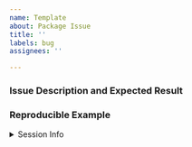 ```yaml
---
name: Template
about: Package Issue
title: ''
labels: bug
assignees: ''

---
```


<!--
If you are wishing to request a new feature please ignore the following (and feel free to delete the below). Issues please try to use the template as it will help me get to the problem faster. 

Please remove all the extra text.
-->

### Issue Description and Expected Result
<!--Example: `dbGetQuery()` returns incorrect timestamps.-->

### Reproducible Example
<!--
Please include a small code example, if you can please use open source data i.e. `iris`, `mtcars` etc... To demostrate your issue.

If you struggle with markdown and formatting please use the:

`reprex` package to help `install.packages("reprex")`

https://github.com/tidyverse/reprex#what-is-a-reprex

Example:
```r
library(RAthena)
library(DBI)
con <- dbConnect(RAthena::athena(),
                 profile_name = "rathena")

dbWriteTable(con, "mtcars", mtcars, s3.location = Sys.getenv("my_s3_bucket"))

dbGetQuery(con, "select mpg, cyl, disp, hp from mtcars")
```

**NOTE:** Please don't include your AWS credentials!
-->
<details>
<summary>Session Info</summary>

```r
devtools::session_info()
#> output
```
</details>
